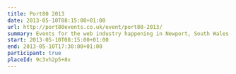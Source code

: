 ```yaml
---
title: Port80 2013
date: 2013-05-10T08:15:00+01:00
url: http://port80events.co.uk/event/port80-2013/
summary: Events for the web industry happening in Newport, South Wales.
start: 2013-05-10T08:15:00+01:00
end: 2013-05-10T17:30:00+01:00
participant: true
placeId: 9c3vh2p5+8x
---
```

